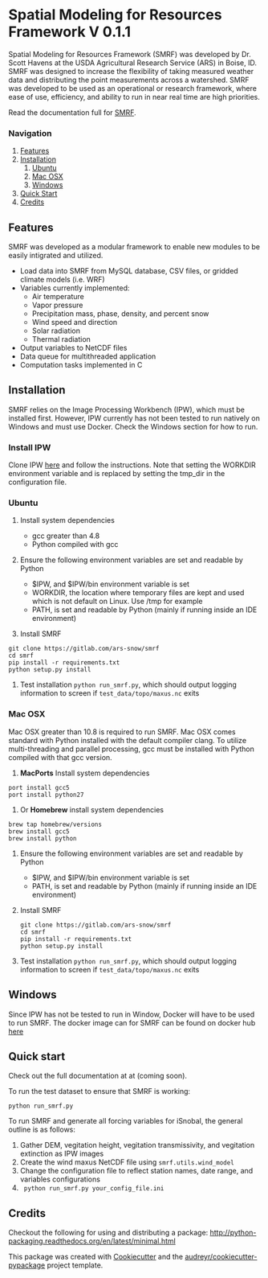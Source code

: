 # Spatial Modeling for Resources Framework V 0.1.1

Spatial Modeling for Resources Framework (SMRF) was developed by Dr. Scott Havens at
the USDA Agricultural Research Service (ARS) in Boise, ID. SMRF was designed to
increase the flexibility of taking measured weather data and distributing
the point measurements across a watershed. SMRF was developed to be used as an
operational or research framework, where ease of use, efficiency, and ability to
run in near real time are high priorities.

Read the documentation full for [SMRF](https://smrf.readthedocs.io).

### Navigation
1. [Features](#features)
1. [Installation](#installation)
    1. [Ubuntu](#ubuntu)
    1. [Mac OSX](#macosz)
    1. [Windows](#windows)
1. [Quick Start](#quick_start)
1. [Credits](#credits)

## Features
SMRF was developed as a modular framework to enable new modules to be easily intigrated
and utilized.

* Load data into SMRF from MySQL database, CSV files, or gridded climate models (i.e. WRF)
* Variables currently implemented:
    * Air temperature
    * Vapor pressure
    * Precipitation mass, phase, density, and percent snow
    * Wind speed and direction
    * Solar radiation
    * Thermal radiation
* Output variables to NetCDF files
* Data queue for multithreaded application
* Computation tasks implemented in C


## Installation

SMRF relies on the Image Processing Workbench (IPW), which must be installed first. However, IPW currently has not been tested to run natively on Windows and must use Docker. Check the Windows section for how to run.


### Install IPW
Clone IPW [here](https://gitlab.com/ars-snow/ipw) and follow the instructions. Note that setting the WORKDIR environment variable and is replaced by setting the tmp_dir in the configuration file.

### Ubuntu

1. Install system dependencies
    * gcc greater than 4.8
    * Python compiled with gcc

1. Ensure the following environment variables are set and readable by Python
    * $IPW, and $IPW/bin environment variable is set
    * WORKDIR, the location where temporary files are kept and used which is not default on Linux.  Use /tmp for example
    * PATH, is set and readable by Python (mainly if running inside an IDE environment)

1. Install SMRF
```
git clone https://gitlab.com/ars-snow/smrf
cd smrf
pip install -r requirements.txt
python setup.py install
```

1. Test installation ``` python run_smrf.py ```, which should output logging information to screen if ```test_data/topo/maxus.nc``` exits

### Mac OSX

Mac OSX greater than 10.8 is required to run SMRF. Mac OSX comes standard with Python installed with the default compiler clang.  To utilize multi-threading and parallel processing, gcc must be installed with Python compiled with that gcc version.

1. __MacPorts__ Install system dependencies
```
port install gcc5
port install python27
```

1.  Or __Homebrew__ install system dependencies
```
brew tap homebrew/versions
brew install gcc5
brew install python
```

1. Ensure the following environment variables are set and readable by Python
    * $IPW, and $IPW/bin environment variable is set
    * PATH, is set and readable by Python (mainly if running inside an IDE environment)

1. Install SMRF
    ```
    git clone https://gitlab.com/ars-snow/smrf
    cd smrf
    pip install -r requirements.txt
    python setup.py install
    ```

1. Test installation ``` python run_smrf.py ```, which should output logging information to screen if ```test_data/topo/maxus.nc``` exits

## Windows

Since IPW has not be tested to run in Window, Docker will have to be used to run SMRF.  The docker image can for SMRF can be found on docker hub [here](https://hub.docker.com/r/scotthavens/smrf/)


## Quick start

Check out the full documentation at at (coming soon).

To run the test dataset to ensure that SMRF is working:
```
python run_smrf.py
```


To run SMRF and generate all forcing variables for iSnobal, the general outline is as follows:
1. Gather DEM, vegitation height, vegitation transmissivity, and vegitation extinction as IPW images
1. Create the wind maxus NetCDF file using ```smrf.utils.wind_model```
1.  Change the configuration file to reflect station names, date range, and variables configurations
1. ``` python run_smrf.py your_config_file.ini```

## Credits

Checkout the following for using and distributing a package:
http://python-packaging.readthedocs.org/en/latest/minimal.html

This package was created with [Cookiecutter](https://github.com/audreyr/cookiecutter) and 
the [audreyr/cookiecutter-pypackage](https://github.com/audreyr/cookiecutter-pypackage) project template.

